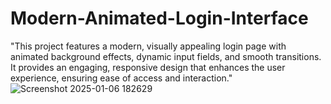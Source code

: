 # Modern-Animated-Login-Interface
"This project features a modern, visually appealing login page with animated background effects, dynamic input fields, and smooth transitions. It provides an engaging, responsive design that enhances the user experience, ensuring ease of access and interaction."
![Screenshot 2025-01-06 182629](https://github.com/user-attachments/assets/867b369b-6643-4138-9440-095a9f034abb)
